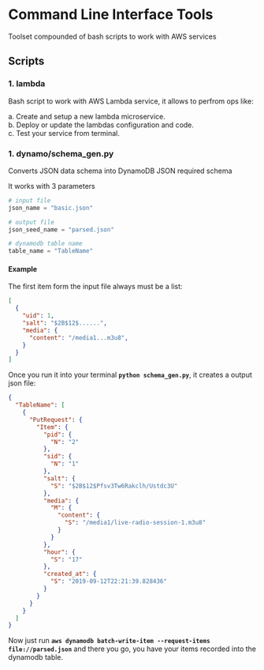 Command Line Interface Tools
============================

Toolset compounded of bash scripts to work with AWS services

Scripts
-------

### 1. lambda

Bash script to work with AWS Lambda service, it allows to perfrom ops like:  

a. Create and setup a new lambda microservice.  
b. Deploy or update the lambdas configuration and code.  
c. Test your service from terminal.  


### 1. dynamo/schema_gen.py

Converts JSON data schema into DynamoDB JSON required schema

It works with 3 parameters

```python
# input file
json_name = "basic.json"

# output file
json_seed_name = "parsed.json"

# dynamodb table name
table_name = "TableName"
```

#### Example

The first item form the input file always must be a list:

```json
[
  {
    "uid": 1,
    "salt": "$2B$12$......",
    "media": {
      "content": "/media1...m3u8",
    }
  }
]
```

Once you run it into your terminal __`python schema_gen.py`__, it creates a output json file:

```json
{
  "TableName": [
    {
      "PutRequest": {
        "Item": {
          "pid": {
            "N": "2"
          },
          "sid": {
            "N": "1"
          },
          "salt": {
            "S": "$2B$12$Pfsv3Tw6Rakclh/Ustdc3U"
          },
          "media": {
            "M": {
              "content": {
                "S": "/media1/live-radio-session-1.m3u8"
              }
            }
          },
          "hour": {
            "S": "17"
          },
          "created_at": {
            "S": "2019-09-12T22:21:39.828436"
          }
        }
      }
    }
  ]
}
```

Now just run __`aws dynamodb batch-write-item --request-items file://parsed.json`__ and there you go, you have your items recorded into the dynamodb table.